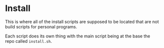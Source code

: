 # Install

This is where all of the install scripts are supposed to be located that are not build scripts for personal programs.

Each script does its own thing with the main script being at the base the repo called `install.sh`.
